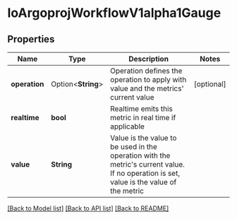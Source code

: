# IoArgoprojWorkflowV1alpha1Gauge

## Properties

Name | Type | Description | Notes
------------ | ------------- | ------------- | -------------
**operation** | Option<**String**> | Operation defines the operation to apply with value and the metrics' current value | [optional]
**realtime** | **bool** | Realtime emits this metric in real time if applicable | 
**value** | **String** | Value is the value to be used in the operation with the metric's current value. If no operation is set, value is the value of the metric | 

[[Back to Model list]](../README.md#documentation-for-models) [[Back to API list]](../README.md#documentation-for-api-endpoints) [[Back to README]](../README.md)


